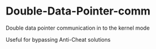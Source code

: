 # Double-Data-Pointer-comm
Double data pointer communication in to the kernel mode

Useful for bypassing Anti-Cheat solutions
